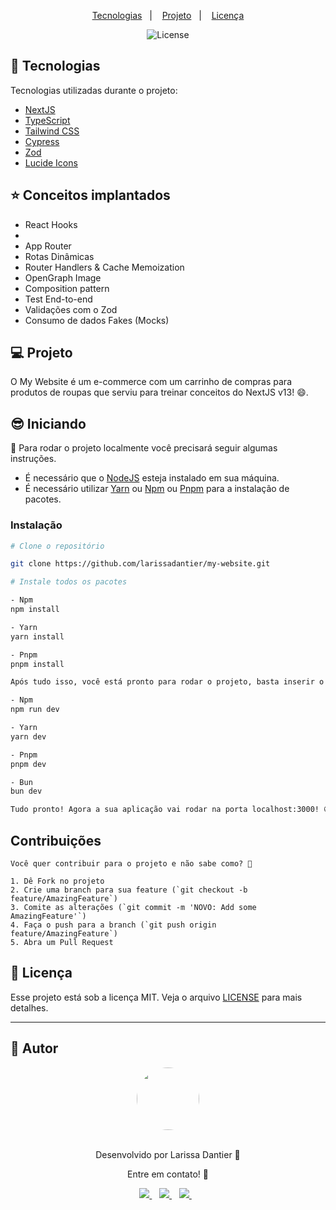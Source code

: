 <p align="center">
  <a href="#-tecnologias">Tecnologias</a>&nbsp;&nbsp;&nbsp;|&nbsp;&nbsp;&nbsp;
  <a href="#-projeto">Projeto</a>&nbsp;&nbsp;&nbsp;|&nbsp;&nbsp;&nbsp;
  <a href="#-licença">Licença</a>
</p>

<p align="center">
  <img  src="https://img.shields.io/static/v1?label=license&message=MIT&color=8257E6&labelColor=121214" alt="License">
</p>

## 🚀 Tecnologias

Tecnologias utilizadas durante o projeto:

- [NextJS](https://nextjs.org)
- [TypeScript](https://www.typescriptlang.org)
- [Tailwind CSS](https://tailwindcss.com)
- [Cypress](https://www.cypress.io)
- [Zod](https://zod.dev)  
- [Lucide Icons](https://lucide.dev) 

## ⭐ Conceitos implantados
- React Hooks
- 
- App Router
- Rotas Dinâmicas
- Router Handlers & Cache Memoization
- OpenGraph Image
- Composition pattern
- Test End-to-end
- Validações com o Zod
- Consumo de dados Fakes (Mocks)

## 💻 Projeto

O My Website é um e-commerce com um carrinho de compras para produtos de roupas que serviu para treinar conceitos do NextJS v13! 😄.

## 😎 Iniciando 

📖 Para rodar o projeto localmente você precisará seguir algumas instruções.

- É necessário que o <a href="https://nodejs.org/en/">NodeJS</a> esteja instalado em sua máquina.
- É necessário utilizar <a href="https://classic.yarnpkg.com/en/">Yarn</a> ou <a href="https://www.npmjs.com/">Npm</a> ou <a href="https://pnpm.io">Pnpm</a> para a instalação de pacotes.

### Instalação
```bash
# Clone o repositório

git clone https://github.com/larissadantier/my-website.git

# Instale todos os pacotes

- Npm
npm install

- Yarn
yarn install

- Pnpm
pnpm install

Após tudo isso, você está pronto para rodar o projeto, basta inserir o comando:

- Npm
npm run dev

- Yarn
yarn dev

- Pnpm
pnpm dev

- Bun
bun dev

Tudo pronto! Agora a sua aplicação vai rodar na porta localhost:3000! 😄

```

## Contribuições
```
Você quer contribuir para o projeto e não sabe como? 💜

1. Dê Fork no projeto
2. Crie uma branch para sua feature (`git checkout -b feature/AmazingFeature`)
3. Comite as alterações (`git commit -m 'NOVO: Add some AmazingFeature'`)
4. Faça o push para a branch (`git push origin feature/AmazingFeature`)
5. Abra um Pull Request
```
## 📝 Licença

Esse projeto está sob a licença MIT. Veja o arquivo [LICENSE](LICENSE) para mais detalhes.

---

## 👀 Autor
<div align="center">
  <a href="https://app.rocketseat.com.br/me/larissadantier">
   <img align="center" style="border-radius: 100%;" src="https://avatars3.githubusercontent.com/u/61429963?s=400&u=0182f2fa598437842398e2f08f5dc6622df0b432&v=4" width="100px;" alt=""/>
  </a>
</div>
<br/>
<p align="center">Desenvolvido por Larissa Dantier 🚀 </p> 
<p align="center">Entre em contato! 👏 </p>
<div align="center">
<a href="https://www.linkedin.com/in/larissadantier/" target="_blank">
    <img src="https://img.shields.io/badge/linkedin-%230077B5.svg?&style=for-the-badge&logo=linkedin&logoColor=white" />
  </a>&nbsp;&nbsp;
 <a href="https://www.instagram.com/larissa.dantier/" target="_blank">
    <img src="https://img.shields.io/badge/instagram-%23E4405F.svg?&style=for-the-badge&logo=instagram&logoColor=white" />        
  </a>&nbsp;&nbsp;
 <a href="mailto:larissa_dantier@hotmail.com">
    <img src="https://img.shields.io/badge/Microsoft_Outlook-0078D4?style=for-the-badge&logo=microsoft-outlook&logoColor=white" />        
  </a>&nbsp;&nbsp; 
</div>